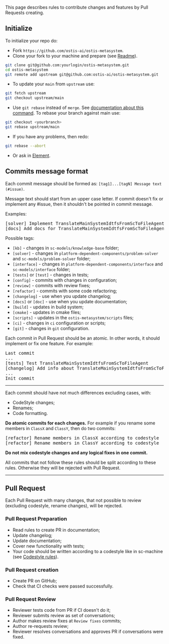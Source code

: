 This page describes rules to contribute changes and features by Pull Requests creating.

## Initialize

To initialize your repo do:

* Fork `https://github.com/ostis-ai/ostis-metasystem`.
* Clone your fork to your machine and prepare (see [Readme](https://github.com/ostis-ai/ostis-metasystem)).

```sh
git clone git@github.com:yourlogin/ostis-metasystem.git
cd ostis-metasystem
git remote add upstream git@github.com:ostis-ai/ostis-metasystem.git
```

* To update your `main` from `upstream` use:

```sh
git fetch upstream
git checkout upstream/main
```

* Use `git rebase` instead of `merge`. See [documentation about this command](https://git-scm.com/docs/git-rebase). To rebase your branch against main use:

```sh
git checkout <yourbranch>
git rebase upstream/main
```

* If you have any problems, then redo:

```sh
git rebase --abort
```

* Or ask in [Element](https://app.element.io/index.html#/room/#ostis_tech_support:matrix.org).

## Commits message format

Each commit message should be formed as: `[tag1]...[tagN] Message text (#issue)`.

Message text should start from an upper case letter. If commit doesn't fix or implement any #issue, then it shouldn't be pointed in commit message.

Examples:
<pre>
[solver] Implement TranslateMainSystemIdtfsFromScToFileAgent
[docs] Add docs for TranslateMainSystemIdtfsFromScToFileAgent
</pre>

Possible tags:

  * `[kb]` - changes in `sc-models/knowledge-base` folder;
  * `[solver]` - changes in `platform-dependent-components/problem-solver` and `sc-models/problem-solver` folder;
  * `[interface]` - changes in `platform-dependent-components/interface` and `sc-models/interface` folder;
  * `[tests]` or `[test]` - changes in tests;
  * `[config]` - commits with changes in configuration;
  * `[review]` - commits with review fixes;
  * `[refactor]` - commits with some code refactoring;
  * `[changelog]` - use when you update changelog;
  * `[docs]` or `[doc]` - use when you update documentation;
  * `[build]` - updates in build system;
  * `[cmake]` - updates in cmake files;
  * `[scripts]` - updates in the `ostis-metasystem/scripts` files;
  * `[ci]` - changes in `ci` configuration or scripts;
  * `[git]` - changes in `git` configuration.

Each commit in Pull Request should be an atomic. In other words, it should implement or fix one feature. For example:

<pre>
Last commit
...
[tests] Test TranslateMainSystemIdtfsFromScToFileAgent
[changelog] Add info about TranslateMainSystemIdtfsFromScToFileAgent
...
Init commit
</pre>

***
Each commit should have not much differences excluding cases, with:

  * CodeStyle changes; 
  * Renames; 
  * Code formatting.

**Do atomic commits for each changes.** For example if you rename some members in `ClassX` and `ClassY`, then do two commits:
<pre>
[refactor] Rename members in ClassX according to codestyle
[refactor] Rename members in ClassY according to codestyle
</pre>

**Do not mix codestyle changes and any logical fixes in one commit.**

All commits that not follow these rules should be split according to these rules. Otherwise they will be rejected with Pull Request.

***
## Pull Request

Each Pull Request with many changes, that not possible to review (excluding codestyle, rename changes), will be rejected.

### Pull Request Preparation

 - Read rules to create PR in documentation;
 - Update changelog;
 - Update documentation;
 - Cover new functionality with tests;
 - Your code should be written according to a codestyle like in sc-machine (see [Codestyle rules](https://ostis-ai.github.io/sc-machine/dev/codestyle/)).

### Pull Request creation

 - Create PR on GitHub;
 - Check that CI checks were passed successfully.

### Pull Request Review

 - Reviewer tests code from PR if CI doesn't do it;
 - Reviewer submits review as set of conversations;
 - Author makes review fixes at `Review fixes` commits;
 - Author re-requests review;
 - Reviewer resolves conversations and approves PR if conversations were fixed.
